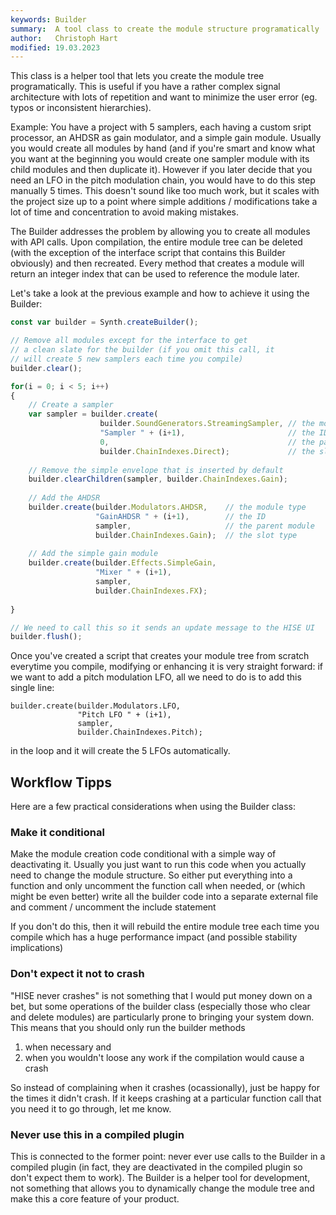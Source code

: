 ```yaml
---
keywords: Builder
summary:  A tool class to create the module structure programatically
author:   Christoph Hart
modified: 19.03.2023
---
```

  
This class is a helper tool that lets you create the module tree programatically. This is useful if you have a rather complex signal architecture with lots of repetition and want to minimize the user error (eg. typos or inconsistent hierarchies).

Example: You have a project with 5 samplers, each having a custom sript processor, an AHDSR as gain modulator, and a simple gain module. Usually you would create all modules by hand (and if you're smart and know what you want at the beginning you would create one sampler module with its child modules and then duplicate it). However if you later decide that you need an LFO in the pitch modulation chain, you would have to do this step manually 5 times. This doesn't sound like too much work, but it scales with the project size up to a point where simple additions / modifications take a lot of time and concentration to avoid making mistakes.

The Builder addresses the problem by allowing you to create all modules with API calls. Upon compilation, the entire module tree can be deleted (with the exception of the interface script that contains this Builder obviously) and then recreated. Every method that creates a module will return an integer index that can be used to reference the module later.

Let's take a look at the previous example and how to achieve it using the Builder:

```javascript
const var builder = Synth.createBuilder();

// Remove all modules except for the interface to get
// a clean slate for the builder (if you omit this call, it
// will create 5 new samplers each time you compile)
builder.clear();

for(i = 0; i < 5; i++)
{
	// Create a sampler
	var sampler = builder.create(
	                builder.SoundGenerators.StreamingSampler, // the module type
	                "Sampler " + (i+1),                       // the ID
	                0,                                        // the parent (root)
	                builder.ChainIndexes.Direct);             // the slot type
	
	// Remove the simple envelope that is inserted by default
	builder.clearChildren(sampler, builder.ChainIndexes.Gain);
	
	// Add the AHDSR
	builder.create(builder.Modulators.AHDSR,    // the module type
	               "GainAHDSR " + (i+1),        // the ID 
	               sampler,                     // the parent module
	               builder.ChainIndexes.Gain);  // the slot type
	
	// Add the simple gain module
	builder.create(builder.Effects.SimpleGain,
	               "Mixer " + (i+1), 
	               sampler, 
	               builder.ChainIndexes.FX);
	
}

// We need to call this so it sends an update message to the HISE UI
builder.flush();
```

Once you've created a script that creates your module tree from scratch everytime you compile, modifying or enhancing it is very straight forward: if we want to add a pitch modulation LFO, all we need to do is to add this single line:

```
builder.create(builder.Modulators.LFO, 
               "Pitch LFO " + (i+1), 
               sampler, 
               builder.ChainIndexes.Pitch);
```

in the loop and it will create the 5 LFOs automatically.

## Workflow Tipps

Here are a few practical considerations when using the Builder class:

### Make it conditional

Make the module creation code conditional with a simple way of deactivating it. Usually you just want to run this code when you actually need to change the module structure. So either put everything into a function and only uncomment the function call when needed, or (which might be even better) write all the builder code into a separate external file  and comment / uncomment the include statement

If you don't do this, then it will rebuild the entire module tree each time you compile which has a huge performance impact (and possible stability implications)

### Don't expect it not to crash

"HISE never crashes" is not something that I would put money down on a bet, but some operations of the builder class (especially those who clear and delete modules) are particularly prone to bringing your system down. This means that you should only run the builder methods 

1. when necessary and
2. when you wouldn't loose any work if the compilation would cause a crash

So instead of complaining when it crashes (ocassionally), just be happy for the times it didn't crash. If it keeps crashing at a particular function call that you need it to go through, let me know.

### Never use this in a compiled plugin

This is connected to the former point: never ever use calls to the Builder in a compiled plugin (in fact, they are deactivated in the compiled plugin so don't expect them to work). The Builder is a helper tool for development, not something that allows you to dynamically change the module tree and make this a core feature of your product.



